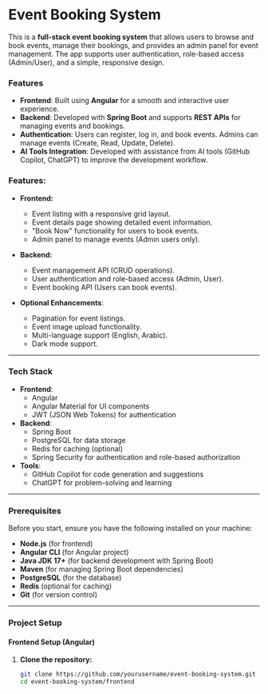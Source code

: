 # Event Booking System

This is a **full-stack event booking system** that allows users to browse and book events, manage their bookings, and provides an admin panel for event management. The app supports user authentication, role-based access (Admin/User), and a simple, responsive design.

### Features

- **Frontend**: Built using **Angular** for a smooth and interactive user experience.
- **Backend**: Developed with **Spring Boot** and supports **REST APIs** for managing events and bookings.
- **Authentication**: Users can register, log in, and book events. Admins can manage events (Create, Read, Update, Delete).
- **AI Tools Integration**: Developed with assistance from AI tools (GitHub Copilot, ChatGPT) to improve the development workflow.

### Features:
- **Frontend:**
  - Event listing with a responsive grid layout.
  - Event details page showing detailed event information.
  - "Book Now" functionality for users to book events.
  - Admin panel to manage events (Admin users only).
  
- **Backend:**
  - Event management API (CRUD operations).
  - User authentication and role-based access (Admin, User).
  - Event booking API (Users can book events).
  
- **Optional Enhancements**:
  - Pagination for event listings.
  - Event image upload functionality.
  - Multi-language support (English, Arabic).
  - Dark mode support.

---

### Tech Stack

- **Frontend**:
  - Angular
  - Angular Material for UI components
  - JWT (JSON Web Tokens) for authentication
- **Backend**:
  - Spring Boot
  - PostgreSQL for data storage
  - Redis for caching (optional)
  - Spring Security for authentication and role-based authorization
- **Tools**:
  - GitHub Copilot for code generation and suggestions
  - ChatGPT for problem-solving and learning

---

### Prerequisites

Before you start, ensure you have the following installed on your machine:

- **Node.js** (for frontend)
- **Angular CLI** (for Angular project)
- **Java JDK 17+** (for backend development with Spring Boot)
- **Maven** (for managing Spring Boot dependencies)
- **PostgreSQL** (for the database)
- **Redis** (optional for caching)
- **Git** (for version control)

---

### Project Setup

#### Frontend Setup (Angular)

1. **Clone the repository:**
   ```bash
   git clone https://github.com/yourusername/event-booking-system.git
   cd event-booking-system/frontend
